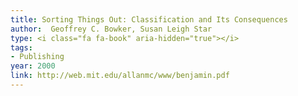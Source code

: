 ```yaml
---
title: Sorting Things Out: Classification and Its Consequences
author:  Geoffrey C. Bowker, Susan Leigh Star
type: <i class="fa fa-book" aria-hidden="true"></i>
tags:
- Publishing
year: 2000
link: http://web.mit.edu/allanmc/www/benjamin.pdf
---
```

